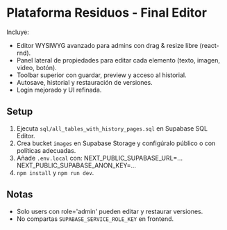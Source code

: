 # Plataforma Residuos - Final Editor

Incluye:
- Editor WYSIWYG avanzado para admins con drag & resize libre (react-rnd).
- Panel lateral de propiedades para editar cada elemento (texto, imagen, video, botón).
- Toolbar superior con guardar, preview y acceso al historial.
- Autosave, historial y restauración de versiones.
- Login mejorado y UI refinada.

## Setup
1. Ejecuta `sql/all_tables_with_history_pages.sql` en Supabase SQL Editor.
2. Crea bucket `images` en Supabase Storage y configúralo público o con políticas adecuadas.
3. Añade `.env.local` con:
   NEXT_PUBLIC_SUPABASE_URL=...
   NEXT_PUBLIC_SUPABASE_ANON_KEY=...
4. `npm install` y `npm run dev`.

## Notas
- Solo users con role='admin' pueden editar y restaurar versiones.
- No compartas `SUPABASE_SERVICE_ROLE_KEY` en frontend.
